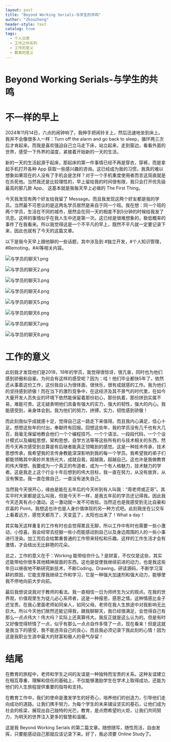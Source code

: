 ```yaml
---
layout: post
title: "Beyond Working Serials-与学生的共鸣"
author: "Zhouzheng"
header-style: text
catalog: true
tags:
  - 个人日常
  - 工作之外系列
  - 工作的意义
  - 教育的意义
---
```


# Beyond Working Serials-与学生的共鸣

# 不一样的早上

2024年11月14日，六点的闹钟响了，我伸手把闹铃关上，然后迅速地坐到床上。我并不会像很多人一样：Turn off the
alarm and go back to sleep，循环两三次后才肯起来。而我是喜欢强迫自己立马走下床，站立起来，走到窗边，看看外面的世界，感受一下外界的温度，紧接着开始新的一天的生活。

新的一天的生活起源于起床，那起床的第一件事情已经不再是穿衣，穿裤，而是拿起手机打开各种 App
获取一些感兴趣的咨询。这已经成为我的习惯，我真的难以想象如果现在的人没有了手机会是怎样？对于一个手机重度使用者而言这简直就是在杀死他。当然我还是比较理性的，早上留给我的时间很有限，我只会打开优先级最高的那几款
App， 这基本就是我每天早上必做的 The First Thing。

今天我发现有两个好友给我留了
Message。而且我发现这两个好友都是我的学员。当然最不可思议的是这两名学员居然是来自于同一个班。我在想：同一个班的两个学员，生活在不同的城市，居然会在同一天的相差不到5分钟的时候给我发了讯息。这样的事情似乎在我人生中还是第一次。这已经是很难想象的，极低概率的事件了在我看来。所以我觉得这是一个不平凡的早上，既然不平凡就一定要记录下来，因此也就有了今天的这篇文章。

以下是我今天早上跟他聊的一些话题，其中涉及到 #独立开发，#个人知识管理，#Remoting，#AI等相关内容。

![与学员的聊天1.png](/images/Beyond_Working_Serials/02/与学员的聊天1.png)

![与学员的聊天2.png](/images/Beyond_Working_Serials/02/与学员的聊天2.png)

![与学员的聊天3.png](/images/Beyond_Working_Serials/02/与学员的聊天3.png)

![与学员的聊天4.png](/images/Beyond_Working_Serials/02/与学员的聊天4.png)

![与学员的聊天5.png](/images/Beyond_Working_Serials/02/与学员的聊天5.png)

![与学员的聊天6.png](/images/Beyond_Working_Serials/02/与学员的聊天6.png)

![与学员的聊天7.png](/images/Beyond_Working_Serials/02/与学员的聊天7.png)

![与学员的聊天8.png](/images/Beyond_Working_Serials/02/与学员的聊天8.png)

# 工作的意义

此刻我才发现他们是2018，19年的学员，我觉得很惊讶，很亢奋，同时也为他们感到骄傲和自豪。为何会有这样的感受呢？因为：哇！他们毕业都快5年了，依然还从事着这份工作，这份我自认为很体面，很快乐，很有成就感的工作。我为他们的坚持感到骄傲！而在当下的激烈竞争中，在这经济及其不景气的时代里，在如今大量开发人员失业的环境下依然能保留着那份初心，那份执着，那份拼劲实属不易，难能可贵。这无疑表明他们具备有强大的实力，强大的韧性，强大的内心。我能感受到，亲身体会到。我为他们的努力，拼搏，实力，韧性感到骄傲！

而此刻我似乎成就感十足，觉得自己这一路走下来值得。而且我内心满足，信心十足。想想这些年的付出，奉献终有回报。回想这些年，我的学员没有几千也有大几百，我毫无保留地教会他们一个个编程技巧、一个个语法，一段段代码，一个个设计模式以及编程思想，架构思想，自学方法等等这些所有的与技术相关的东西，然而今天再次感受到总算是有后继者能真正领略到的感觉。这是一种技术传承，技术思想传承，我希望我的言传身教能深深影响到我的每一个学员。我希望我的弟子们都能领略其中奥妙并发扬光大，成就自我，超越我，超越自己。这也许是我做教育的伟大理想，我要成为一个真正的布道者，成为一个有人格魅力，技术魅力的学者。这是我走上这个行业十年后想到的伟大目标，我一直在努力，从没有放弃，从没有懈怠。我一直在做自己，一直没有迷失自己。

当然我今天很开心，缘由是能在五年后的今天听到有人叫我：“周老师或正哥”。其实平时大家都是这么叫我，但是今天不一样，是我五年前的学员还记得我。因此我今天还真有点小激动。这一激动就一发不可收拾。当然这也是我感受到无比自豪和欢喜的
Point。我想这也许也是人身价值体现的另一种方式吧。此刻我坐在公交车上看着远方，感觉天都亮了，天变蓝了，太阳也出来了！What
a day！

其实每天这样重复的工作有时也会觉得累且无聊，所以工作中有时也需要一些小激动，小惊喜。我会经常去挖掘一些小而能感动到自己以及身边周围的人的一些小事进行渲染。加工完后会给繁重普通的工作带来轻松和乐趣。这样的工作生活才会有激情，才会结出无比鲜艳的花朵。

总之，工作的意义在于：Working
能带给你什么？是财富，不仅仅是这些，其实还能带给你很多其他精神层面的东西。这也是促使我继续前进的动力，也是我这些年日以继夜地不断研究新技术，不断Coding，Drawing，研读源码，不断学习深耕的原因，它能支撑我继续工作和学习，它是一种强大加速剂和强大动力，能够使我不停地向前大步向前。

最后我想说说我对于教师的看法。我一直相信一日为师终生为父的观点。在我的世界观，价值观里生为徒儿必心系师者，这是一种报恩，感恩之情。这种情感比金子还宝贵。在我心里面老师如同亲人，如同父母。老师在我人生旅途中对我影响无比巨大。所以今天他们居然还能记得我，跟我聊聊天，我已经很满足，会觉得自己有那么一点点伟大！伟大吗？实际上还真算伟大。我反正就是这么认为的。但是有时又好像觉得矫情了一点，似乎有那么一点点自作多情了一点，现在看来！但是这就是我当下的感受，我不能违背自己的良心，而且我必须记录下我此刻的心情！因为这是我职业生涯中最大的财富和傲人的骨气存留！

# 结尾

在教育的旅程中，老师和学生之间的友谊是一种独特而宝贵的关系。这种友谊建立在相互尊重、理解和信任的基础上，不仅能够激励学生在学术上取得成功，还能为他们的人生旅程提供重要的指导和支持。

在教育工作中，我们的使命是激发学生的好奇心，培养他们的创造力，引导他们走向成功的道路。让我们携手努力，为每个学生的未来铺设坚实的基石，让他们成为社会的栋梁，展现出自己独特的光芒。教育，是点燃希望的火炬，让我们共同努力，为明天的世界注入更多的智慧和温暖。

这是我 Beyond Working Serials 的第二篇文章。随想随写，随性而活，自由发挥，只要能感动自己那就应该记录下来。好了，我必须要
Online Study了。
